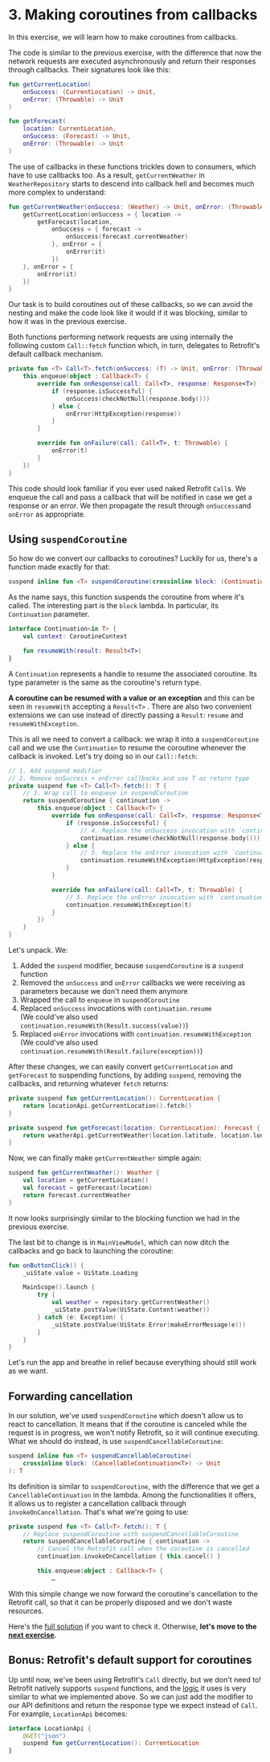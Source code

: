 # 3. Making coroutines from callbacks

In this exercise, we will learn how to make coroutines from callbacks.

The code is similar to the previous exercise, with the difference that now the network requests are executed
asynchronously and return their responses through callbacks. Their signatures look like this:

```kotlin
fun getCurrentLocation(
    onSuccess: (CurrentLocation) -> Unit,
    onError: (Throwable) -> Unit
)

fun getForecast(
    location: CurrentLocation,
    onSuccess: (Forecast) -> Unit,
    onError: (Throwable) -> Unit
)
```

The use of callbacks in these functions trickles down to consumers, which have to use callbacks too. As a result,
`getCurrentWeather` in `WeatherRepository` starts to descend into callback hell and becomes much more complex to
understand:

```kotlin
fun getCurrentWeather(onSuccess: (Weather) -> Unit, onError: (Throwable) -> Unit) {
    getCurrentLocation(onSuccess = { location ->
        getForecast(location,
            onSuccess = { forecast ->
                onSuccess(forecast.currentWeather)
            }, onError = {
                onError(it)
            })
    }, onError = {
        onError(it)
    })
}
```

Our task is to build coroutines out of these callbacks, so we can avoid the nesting and make the code look like it would
if it was blocking, similar to how it was in the previous exercise.

Both functions performing network requests are using internally the following custom `Call::fetch` function which, in
turn, delegates to Retrofit's default callback mechanism.

```kotlin
private fun <T> Call<T>.fetch(onSuccess: (T) -> Unit, onError: (Throwable) -> Unit) {
    this.enqueue(object : Callback<T> {
        override fun onResponse(call: Call<T>, response: Response<T>) {
            if (response.isSuccessful) {
                onSuccess(checkNotNull(response.body()))
            } else {
                onError(HttpException(response))
            }
        }

        override fun onFailure(call: Call<T>, t: Throwable) {
            onError(t)
        }
    })
}

```

This code should look familiar if you ever used naked Retrofit `Call`s. We enqueue the call and pass a callback that
will be notified in case we get a response or an error. We then propagate the result through `onSuccess`and `onError` as
appropriate.

## Using `suspendCoroutine`

So how do we convert our callbacks to coroutines? Luckily for us, there's a function made exactly for that:

```kotlin
suspend inline fun <T> suspendCoroutine(crossinline block: (Continuation<T>) -> Unit): T
```

As the name says, this function suspends the coroutine from where it's called. The interesting part is the `block`
lambda. In particular, its `Continuation` parameter.

```kotlin
interface Continuation<in T> {
    val context: CoroutineContext

    fun resumeWith(result: Result<T>)
}
```

A `Continuation` represents a handle to resume the associated coroutine. Its type parameter is the same as the
coroutine's return type.

**A coroutine can be resumed with a value or an exception** and this can be seen in `resumeWith` accepting a `Result<T>`
. There are also two convenient extensions we can use instead of directly passing a `Result`: `resume`
and `resumeWithException`.

This is all we need to convert a callback: we wrap it into a `suspendCoroutine` call and we use the `Continuation` to
resume the coroutine whenever the callback is invoked. Let's try doing so in our `Call::fetch`:

```kotlin
// 1. Add suspend modifier
// 2. Remove onSuccess + onError callbacks and use T as return type
private suspend fun <T> Call<T>.fetch(): T {
    // 3. Wrap call to enqueue in suspendCoroutine
    return suspendCoroutine { continuation ->
        this.enqueue(object : Callback<T> {
            override fun onResponse(call: Call<T>, response: Response<T>) {
                if (response.isSuccessful) {
                    // 4. Replace the onSuccess invocation with `continuation.resume`
                    continuation.resume(checkNotNull(response.body()))
                } else {
                    // 5. Replace the onError invocation with `continuation.resumeWithException
                    continuation.resumeWithException(HttpException(response))
                }
            }

            override fun onFailure(call: Call<T>, t: Throwable) {
                // 5. Replace the onError invocation with `continuation.resumeWithException
                continuation.resumeWithException(t)
            }
        })
    }
}
```

Let's unpack. We:

1. Added the `suspend` modifier, because `suspendCoroutine` is a `suspend` function
2. Removed the `onSuccess` and `onError` callbacks we were receiving as parameters because we don't need them anymore
3. Wrapped the call to `enqueue` in `suspendCoroutine`
4. Replaced `onSuccess` invocations with `continuation.resume`  
   (We could've also used `continuation.resumeWith(Result.success(value))`)
5. Replaced `onError` invocations with `continuation.resumeWithException`  
   (We could've also used `continuation.resumeWith(Result.failure(exception))`)

After these changes, we can easily convert `getCurrentLocation` and `getForecast` to suspending functions, by adding
`suspend`, removing the callbacks, and returning whatever `fetch` returns:

```kotlin
private suspend fun getCurrentLocation(): CurrentLocation {
    return locationApi.getCurrentLocation().fetch()
}

private suspend fun getForecast(location: CurrentLocation): Forecast {
    return weatherApi.getCurrentWeather(location.latitude, location.longitude).fetch()
}
```

Now, we can finally make `getCurrentWeather` simple again:

```kotlin
suspend fun getCurrentWeather(): Weather {
    val location = getCurrentLocation()
    val forecast = getForecast(location)
    return forecast.currentWeather
}
```

It now looks surprisingly similar to the blocking function we had in the previous exercise.

The last bit to change is in `MainViewModel`, which can now ditch the callbacks and go back to launching the coroutine:

```kotlin
fun onButtonClick() {
    _uiState.value = UiState.Loading

    MainScope().launch {
        try {
            val weather = repository.getCurrentWeather()
            _uiState.postValue(UiState.Content(weather))
        } catch (e: Exception) {
            _uiState.postValue(UiState.Error(makeErrorMessage(e)))
        }
    }
}

```

Let's run the app and breathe in relief because everything should still work as we want.

## Forwarding cancellation

In our solution, we've used `suspendCoroutine` which doesn't allow us to react to cancellation. It means that if the
coroutine is canceled while the request is in progress, we won't notify Retrofit, so it will continue executing. What we
should do instead, is use `suspendCancellableCoroutine`:

```kotlin
suspend inline fun <T> suspendCancellableCoroutine(
    crossinline block: (CancellableContinuation<T>) -> Unit
): T
```

Its definition is similar to `suspendCoroutine`, with the difference that we get a `CancellableContinuation` in the
lambda. Among the functionalities it offers, it allows us to register a cancellation callback through
`invokeOnCancellation`. That's what we're going to use:

```kotlin
private suspend fun <T> Call<T>.fetch(): T {
    // Replace suspendCoroutine with suspendCancellableCoroutine
    return suspendCancellableCoroutine { continuation ->
        // Cancel the Retrofit call when the coroutine is cancelled
        continuation.invokeOnCancellation { this.cancel() }

        this.enqueue(object : Callback<T> {
            …
```

With this simple change we now forward the coroutine's cancellation to the Retrofit call, so that it can be properly
disposed and we don't waste resources.

Here's the [full solution](../../tree/03-solution) if you want to check it. Otherwise, **let's move to the
[next exercise](../../tree/04-structured_concurrency).**

## Bonus: Retrofit's default support for coroutines

Up until now, we've been using Retrofit's `Call` directly, but we don't need to! Retrofit natively supports `suspend`
functions, and the [logic][1] it uses is very similar to what we implemented above. So we can just add the modifier to
our API definitions and return the response type we expect instead of `Call`. For example, `LocationApi` becomes:

[1]: https://github.com/square/retrofit/blob/1490e6b1f90c616e2283b098a2c8e51a88cc97c2/retrofit/src/main/java/retrofit2/KotlinExtensions.kt

```kotlin
interface LocationApi {
    @GET("json")
    suspend fun getCurrentLocation(): CurrentLocation
}
```
